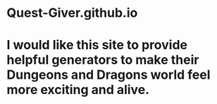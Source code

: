 # Quest-Giver.github.io
# I would like this site to provide helpful generators to make their Dungeons and Dragons world feel more exciting and alive.
